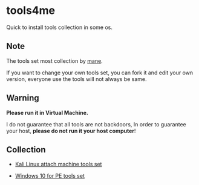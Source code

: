 # tools4me

Quick to install tools collection in some os.

## Note

The tools set most collection by [mane](https://github.com/manesec).

If you want to change your own tools set, you can fork it and edit your own version, everyone use the tools will not always be same.

## Warning

**Please run it in Virtual Machine.**

I do not guarantee that all tools are not backdoors, In order to guarantee your host, **please do not run it your host computer**!

## Collection

+ [Kali Linux attach machine tools set](https://github.com/manesec/tools4me/blob/main/Kali_Machine)

+ [Windows 10 for PE tools set](https://github.com/manesec/tools4me/blob/main/Win10_PE)


